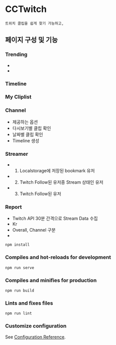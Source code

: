 # CCTwitch

```
트위치 클립을 쉽게 찾기 가능하고,
```

## 페이지 구성 및 기능

### Trending

-
-

### Timeline

### My Cliplist

### Channel

- 제공하는 옵션
- 다시보기별 클립 확인
- 날짜별 클립 확인
- Timeline 생성

### Streamer

- 1. Localstorage에 저장된 bookmark 유저
- 2. Twitch Follow된 유저중 Stream 상태인 유저
- 3. Twitch Follow된 유저

### Report

- Twitch API 30분 간격으로 Stream Data 수집
- Kr
- Overall, Channel 구분
-

```
npm install
```

### Compiles and hot-reloads for development

```
npm run serve
```

### Compiles and minifies for production

```
npm run build
```

### Lints and fixes files

```
npm run lint
```

### Customize configuration

See [Configuration Reference](https://cli.vuejs.org/config/).
